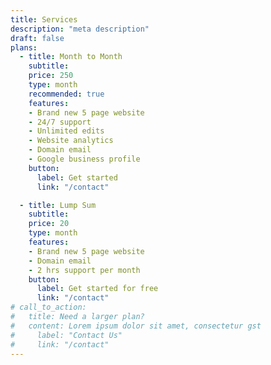 ```yaml
---
title: Services
description: "meta description"
draft: false
plans:
  - title: Month to Month
    subtitle: 
    price: 250
    type: month
    recommended: true
    features:
    - Brand new 5 page website
    - 24/7 support
    - Unlimited edits
    - Website analytics
    - Domain email
    - Google business profile
    button:
      label: Get started
      link: "/contact"

  - title: Lump Sum
    subtitle: 
    price: 20
    type: month
    features:
    - Brand new 5 page website
    - Domain email
    - 2 hrs support per month
    button:
      label: Get started for free
      link: "/contact"
# call_to_action:
#   title: Need a larger plan?
#   content: Lorem ipsum dolor sit amet, consectetur gst
#     label: "Contact Us"
#     link: "/contact"
---
```

